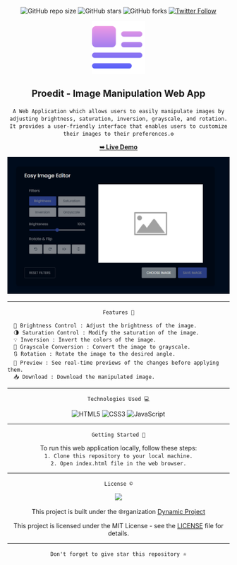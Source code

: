 <div align="center">

  ![GitHub repo size](https://img.shields.io/github/repo-size/codeaashu/Proedit)
  ![GitHub stars](https://img.shields.io/github/stars/codeaashu/Proedit?style=social)
  ![GitHub forks](https://img.shields.io/github/forks/codeaashu/Proedit?style=social)
[![Twitter Follow](https://img.shields.io/twitter/follow/warrior_aashuu?style=social)](https://twitter.com/intent/follow?screen_name=warrior_aashuu) 
  
  <img src="https://github.com/codeaashu/Proedit/blob/main/img.png" width="120" />
  <h2 align="center">Proedit - Image Manipulation Web App</h2>

 ` A Web Application which allows users to easily manipulate images by adjusting brightness, saturation, inversion, grayscale, and rotation. It provides a user-friendly interface that enables users to customize their images to their preferences.⚙️ `

  <a href="https://proedit.vercel.app/"><strong>➥ Live Demo</strong></a>

<img src="https://github.com/codeaashu/Proedit/blob/main/Damo-Pic.png" /> <hr>


` Features 🌟 `
</div>

```
  🔆 Brightness Control : Adjust the brightness of the image.
  🌗 Saturation Control : Modify the saturation of the image.
  💡 Inversion : Invert the colors of the image.
  🔄 Grayscale Conversion : Convert the image to grayscale.
  🔃 Rotation : Rotate the image to the desired angle.
  🫣 Preview : See real-time previews of the changes before applying them.
  📥 Download : Download the manipulated image.
```
<hr><div align="center">
  
` Technologies Used 💻 `

![HTML5](https://img.shields.io/badge/html5-%23E34F26.svg?style=plastic&logo=html5&logoColor=white) ![CSS3](https://img.shields.io/badge/css3-%231572B6.svg?style=plastic&logo=css3&logoColor=white) ![JavaScript](https://img.shields.io/badge/javascript-%23323330.svg?style=plastic&logo=javascript&logoColor=%23F7DF1E) <hr>

` Getting Started 🚀 `

To run this web application locally, follow these steps: <br>
`1. Clone this repository to your local machine.` <br>
`2. Open index.html file in the web browser.` <hr>

` License © `

<img src="https://github.com/Dynamic-Project/dp-assets/blob/main/dp%20logo%20circle.png" width="80" />

This project is built under the 🌐rganization [Dynamic Project](https://github.com/Dynamic-Project)

This project is licensed under the MIT License - see the [LICENSE](LICENSE) file for details.

<hr>

`Don't forget to give star this repository ⭐`

</div>

